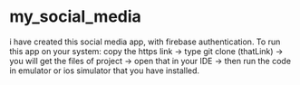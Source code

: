 # my_social_media
i have created this social media app, with firebase authentication.
To run this app on your system: copy the https link -> type git clone (thatLink) -> you will get the files of project -> open that in your IDE -> then run the code in emulator or ios simulator that you have installed.
